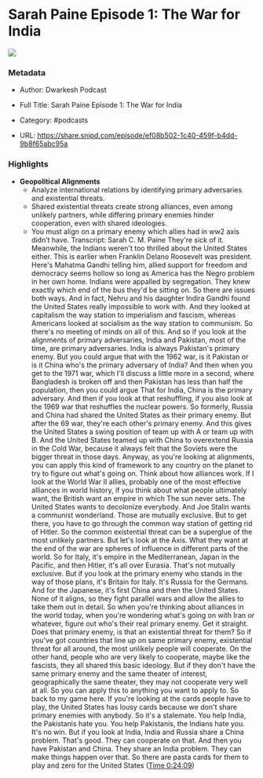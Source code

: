 # Sarah Paine Episode 1: The War for India

![](https://wsrv.nl/?url=https%3A%2F%2Fsubstackcdn.com%2Ffeed%2Fpodcast%2F69345%2Fcf4775ebf853d3c71b76b82f77046da4.jpg&w=100&h=100)

### Metadata

- Author: Dwarkesh Podcast
- Full Title: Sarah Paine Episode 1: The War for India
- Category: #podcasts



- URL: https://share.snipd.com/episode/ef08b502-1c40-459f-b4dd-9b8f65abc95a

### Highlights

- **Geopolitical Alignments**
  * Analyze international relations by identifying primary adversaries and existential threats.
  * Shared existential threats create strong alliances, even among unlikely partners, while differing primary enemies hinder cooperation, even with shared ideologies.
  * You must align on a primary enemy which allies had in ww2 axis didn’t have.
  Transcript:
  Sarah C. M. Paine
  They're sick of it. Meanwhile, the Indians weren't too thrilled about the United States either. This is earlier when Franklin Delano Roosevelt was president. Here's Mahatma Gandhi telling him, allied support for freedom and democracy seems hollow so long as America has the Negro problem in her own home. Indians were appalled by segregation. They knew exactly which end of the bus they'd be sitting on. So there are issues both ways. And in fact, Nehru and his daughter Indira Gandhi found the United States really impossible to work with. And they looked at capitalism the way station to imperialism and fascism, whereas Americans looked at socialism as the way station to communism. So there's no meeting of minds on all of this. And so if you look at the alignments of primary adversaries, India and Pakistan, most of the time, are primary adversaries. India is always Pakistan's primary enemy. But you could argue that with the 1962 war, is it Pakistan or is it China who's the primary adversary of India? And then when you get to the 1971 war, which I'll discuss a little more in a second, where Bangladesh is broken off and then Pakistan has less than half the population, then you could argue That for India, China is the primary adversary. And then if you look at that reshuffling, if you also look at the 1969 war that reshuffles the nuclear powers. So formerly, Russia and China had shared the United States as their primary enemy. But after the 69 war, they're each other's primary enemy. And this gives the United States a swing position of team up with A or team up with B. And the United States teamed up with China to overextend Russia in the Cold War, because it always felt that the Soviets were the bigger threat in those days. Anyway, as you're looking at alignments, you can apply this kind of framework to any country on the planet to try to figure out what's going on. Think about how alliances work. If I look at the World War II allies, probably one of the most effective alliances in world history, if you think about what people ultimately want, the British want an empire in which The sun never sets. The United States wants to decolonize everybody. And Joe Stalin wants a communist wonderland. Those are mutually exclusive. But to get there, you have to go through the common way station of getting rid of Hitler. So the common existential threat can be a superglue of the most unlikely partners. But let's look at the Axis. What they want at the end of the war are spheres of influence in different parts of the world. So for Italy, it's empire in the Mediterranean, Japan in the Pacific, and then Hitler, it's all over Eurasia. That's not mutually exclusive. But if you look at the primary enemy who stands in the way of those plans, it's Britain for Italy. It's Russia for the Germans. And for the Japanese, it's first China and then the United States. None of it aligns, so they fight parallel wars and allow the allies to take them out in detail. So when you're thinking about alliances in the world today, when you're wondering what's going on with Iran or whatever, figure out who's their real primary enemy. Get it straight. Does that primary enemy, is that an existential threat for them? So if you've got countries that line up on same primary enemy, existential threat for all around, the most unlikely people will cooperate. On the other hand, people who are very likely to cooperate, maybe like the fascists, they all shared this basic ideology. But if they don't have the same primary enemy and the same theater of interest, geographically the same theater, they may not cooperate very well at all. So you can apply this to anything you want to apply to. So back to my game here. If you're looking at the cards people have to play, the United States has lousy cards because we don't share primary enemies with anybody. So it's a stalemate. You help India, the Pakistanis hate you. You help Pakistanis, the Indians hate you. It's no win. But if you look at India, India and Russia share a China problem. That's good. They can cooperate on that. And then you have Pakistan and China. They share an India problem. They can make things happen over that. So there are pasta cards for them to play and zero for the United States ([Time 0:24:09](https://share.snipd.com/snip/93784b17-4f62-43d7-a9a1-d11761017fcd))

